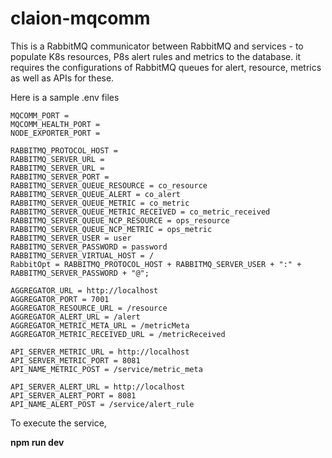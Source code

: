 
# claion-mqcomm

This is a RabbitMQ communicator between RabbitMQ and services - to populate K8s resources, P8s alert rules and metrics to the database. it requires the configurations of RabbitMQ queues for alert, resource, metrics as well as APIs for these.

Here is a sample .env files 

```
MQCOMM_PORT =
MQCOMM_HEALTH_PORT =
NODE_EXPORTER_PORT =

RABBITMQ_PROTOCOL_HOST =
RABBITMQ_SERVER_URL =
RABBITMQ_SERVER_URL =
RABBITMQ_SERVER_PORT =
RABBITMQ_SERVER_QUEUE_RESOURCE = co_resource
RABBITMQ_SERVER_QUEUE_ALERT = co_alert
RABBITMQ_SERVER_QUEUE_METRIC = co_metric
RABBITMQ_SERVER_QUEUE_METRIC_RECEIVED = co_metric_received
RABBITMQ_SERVER_QUEUE_NCP_RESOURCE = ops_resource
RABBITMQ_SERVER_QUEUE_NCP_METRIC = ops_metric
RABBITMQ_SERVER_USER = user
RABBITMQ_SERVER_PASSWORD = password
RABBITMQ_SERVER_VIRTUAL_HOST = /
RabbitOpt = RABBITMQ_PROTOCOL_HOST + RABBITMQ_SERVER_USER + ":" + RABBITMQ_SERVER_PASSWORD + "@";

AGGREGATOR_URL = http://localhost
AGGREGATOR_PORT = 7001
AGGREGATOR_RESOURCE_URL = /resource
AGGREGATOR_ALERT_URL = /alert
AGGREGATOR_METRIC_META_URL = /metricMeta
AGGREGATOR_METRIC_RECEIVED_URL = /metricReceived

API_SERVER_METRIC_URL = http://localhost
API_SERVER_METRIC_PORT = 8081
API_NAME_METRIC_POST = /service/metric_meta

API_SERVER_ALERT_URL = http://localhost
API_SERVER_ALERT_PORT = 8081
API_NAME_ALERT_POST = /service/alert_rule
```

To execute the service, 

**npm run dev**


